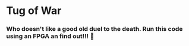 # Tug of War


### Who doesn't like a good old duel to the death. Run this code using an FPGA an find out!!! 🥊
